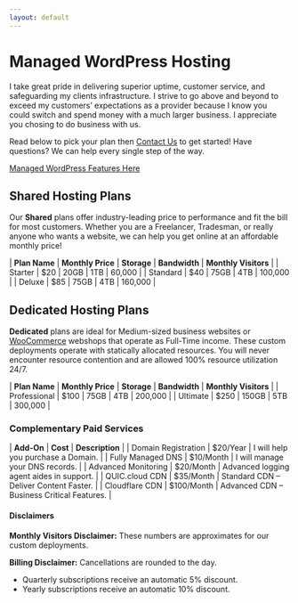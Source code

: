 ```yaml
---
layout: default
---
```

# Managed WordPress Hosting

I take great pride in delivering superior uptime, customer service, and safeguarding my clients infrastructure. I strive to go above and beyond to exceed my customers’ expectations as a provider because I know you could switch and spend money with a much larger business. I appreciate you chosing to do business with us.

Read below to pick your plan then [Contact Us](https://bluebotpc.com/pages/contact/) to get started! Have questions? We can help every single step of the way.

[Managed WordPress Features Here](https://bluebotpc.com/pages/features)

## Shared Hosting Plans

Our **Shared** plans offer industry-leading price to performance and fit the bill for most customers. Whether you are a Freelancer, Tradesman, or really anyone who wants a website, we can help you get online at an affordable monthly price!

| **Plan Name** | **Monthly Price** | **Storage** | **Bandwidth** | **Monthly Visitors** |
| Starter       | $20 | 20GB | 1TB | 60,000  |
| Standard      | $40 | 75GB | 4TB | 100,000 |
| Deluxe        | $85 | 75GB | 4TB | 160,000 |

## Dedicated Hosting Plans

**Dedicated** plans are ideal for Medium-sized business websites or [WooCommerce](https://woocommerce.com/) webshops that operate as Full-Time income. These custom deployments operate with statically allocated resources. You will never encounter resource contention and are allowed 100% resource utilization 24/7.

| **Plan Name** | **Monthly Price** | **Storage** | **Bandwidth** | **Monthly Visitors** |
| Professional | $100 | 75GB  | 4TB | 200,000  |
| Ultimate     | $250 | 150GB | 5TB | 300,000 |

### Complementary Paid Services

| **Add-On** | **Cost** | **Description** |
| Domain Registration | $20/Year | I will help you purchase a Domain. |
| Fully Managed DNS   | $10/Month | I will manage your DNS records. |
| Advanced Monitoring | $20/Month | Advanced logging agent aides in support.  |
| QUIC.cloud CDN      | $35/Month | Standard CDN – Deliver Content Faster. |
| Cloudflare CDN      | $100/Month | Advanced CDN – Business Critical Features. |

#### Disclaimers

**Monthly Visitors Disclaimer:** These numbers are approximates for our custom deployments.

**Billing Disclaimer:** Cancellations are rounded to the day.

- Quarterly subscriptions receive an automatic 5% discount.
- Yearly subscriptions receive an automatic 10% discount.
